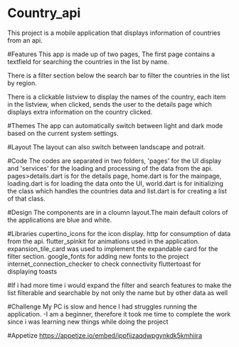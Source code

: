 # Country_api
This project is a mobile application that displays information of countries from an api.

#Features
This app is made up of two pages,
The first page contains a textfield for searching the countries in the list by name.

There is a filter section below the search bar to filter the countries in the list by region.

There is a clickable listview to display the names of the country, each item in the listview, 
when clicked, sends the user to the details page which displays extra information on the country clicked.

#Themes
The app can automatically switch between light and dark mode based on the current system settings.

#Layout
The layout can also switch between landscape and potrait.

#Code
The codes are separated in two folders, 'pages' for the UI display and 
'services' for the loading and processing of the data from the api.
pages>details.dart is for the details page,
home.dart is for the mainpage,
loading.dart is for loading the data onto the UI,
world.dart is for initializing the class which handles the countries data and
list.dart is for creating a list of that class.

#Design
The components are in a cloumn layout.The main default colors of the applications are blue and white.

#Libraries
cupertino_icons for the icon display.
http for consumption of data from the api.
flutter_spinkit for animations used in the application.
expansion_tile_card was used to implement the expandable card for the filter section.
google_fonts for adding new fonts to the project
internet_connection_checker to check connectivity
fluttertoast for displaying toasts

#If i had more time i would 
expand the filter and search features to make the list
filterable and searchable by not only the name but by other data as well

#Challenge
My PC is slow and hence I had struggles running the application. -I am a beginner, therefore it took me time to complete the work since i was learning new things while doing the project


#Appetize
https://appetize.io/embed/ippfijzaqdwpgynkdk5kmhiira